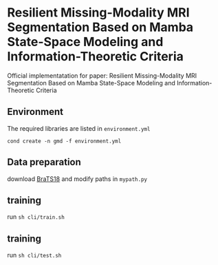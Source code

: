 # Resilient Missing-Modality MRI Segmentation Based on Mamba State-Space Modeling and Information-Theoretic Criteria
Official implementatation for paper: Resilient Missing-Modality MRI Segmentation Based on Mamba State-Space Modeling and Information-Theoretic Criteria

## Environment
The required libraries are listed in `environment.yml`
```
cond create -n gmd -f environment.yml
```
## Data preparation
download [BraTS18](https://www.med.upenn.edu/sbia/brats2018/registration.html) and modify paths in `mypath.py`

## training 
run `sh cli/train.sh`
## training
run `sh cli/test.sh`

